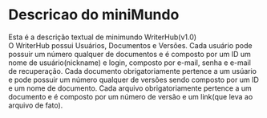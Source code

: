 # Descricao do miniMundo
Esta é a descrição textual de minimundo WriterHub(v1.0) <br/>
O WriterHub possui Usuários, Documentos e Versões.
Cada usuário pode possuir um número qualquer de documentos e é composto por um ID um nome de usuário(nickname) e login, composto por e-mail, senha e e-mail de recuperação.
Cada documento obrigatoriamente pertence a um usúario e pode possuir um número qualquer de versões sendo composto por um ID e um nome de documento.
Cada arquivo obrigatoriamente pertence a um documento e é composto por um número de versão e um link(que leva ao arquivo de fato).
